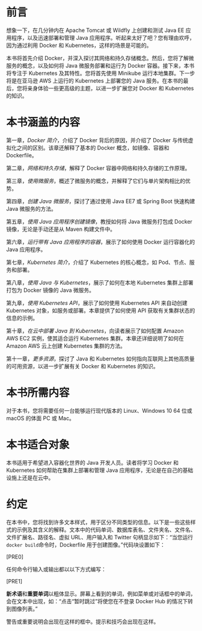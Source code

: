 # 前言

想象一下，在几分钟内在 Apache Tomcat 或 Wildfly 上创建和测试 Java EE 应用程序，以及迅速部署和管理 Java 应用程序。听起来太好了吧？您有理由欢呼，因为通过利用 Docker 和 Kubernetes，这样的场景是可能的。

本书将首先介绍 Docker，并深入探讨其网络和持久存储概念。然后，您将了解微服务的概念，以及如何将 Java 微服务部署和运行为 Docker 容器。接下来，本书将专注于 Kubernetes 及其特性。您将首先使用 Minikube 运行本地集群。下一步将是在亚马逊 AWS 上运行的 Kubernetes 上部署您的 Java 服务。在本书的最后，您将亲身体验一些更高级的主题，以进一步扩展您对 Docker 和 Kubernetes 的知识。

# 本书涵盖的内容

第一章，*Docker 简介*，介绍了 Docker 背后的原因，并介绍了 Docker 与传统虚拟化之间的区别。该章还解释了基本的 Docker 概念，如镜像、容器和 Dockerfile。

第二章，*网络和持久存储*，解释了 Docker 容器中网络和持久存储的工作原理。

第三章，*使用微服务*，概述了微服务的概念，并解释了它们与单片架构相比的优势。

第四章，*创建 Java 微服务*，探讨了通过使用 Java EE7 或 Spring Boot 快速构建 Java 微服务的方法。

第五章，*使用 Java 应用程序创建镜像*，教授如何将 Java 微服务打包成 Docker 镜像，无论是手动还是从 Maven 构建文件中。

第六章，*运行带有 Java 应用程序的容器*，展示了如何使用 Docker 运行容器化的 Java 应用程序。

第七章，*Kubernetes 简介*，介绍了 Kubernetes 的核心概念，如 Pod、节点、服务和部署。

第八章，*使用 Java 与 Kubernetes*，展示了如何在本地 Kubernetes 集群上部署打包为 Docker 镜像的 Java 微服务。

第九章，*使用 Kubernetes API*，展示了如何使用 Kubernetes API 来自动创建 Kubernetes 对象，如服务或部署。本章提供了如何使用 API 获取有关集群状态的信息的示例。

第十章，*在云中部署 Java 到 Kubernetes*，向读者展示了如何配置 Amazon AWS EC2 实例，使其适合运行 Kubernetes 集群。本章还详细说明了如何在 Amazon AWS 云上创建 Kubernetes 集群的方法。

第十一章，*更多资源*，探讨了 Java 和 Kubernetes 如何指向互联网上其他高质量的可用资源，以进一步扩展有关 Docker 和 Kubernetes 的知识。

# 本书所需内容

对于本书，您将需要任何一台能够运行现代版本的 Linux、Windows 10 64 位或 macOS 的体面 PC 或 Mac。

# 本书适合对象

本书适用于希望进入容器化世界的 Java 开发人员。读者将学习 Docker 和 Kubernetes 如何帮助在集群上部署和管理 Java 应用程序，无论是在自己的基础设施上还是在云中。

# 约定

在本书中，您将找到许多文本样式，用于区分不同类型的信息。以下是一些这些样式的示例及其含义的解释。文本中的代码单词、数据库表名、文件夹名、文件名、文件扩展名、路径名、虚拟 URL、用户输入和 Twitter 句柄显示如下：“当您运行`docker build`命令时，Dockerfile 用于创建图像。”代码块设置如下：

[PRE0]

任何命令行输入或输出都以以下方式编写：

[PRE1]

**新术语**和**重要单词**以粗体显示。屏幕上看到的单词，例如菜单或对话框中的单词，会在文本中出现，如：“点击“暂时跳过”将使您在不登录 Docker Hub 的情况下转到图像列表。”

警告或重要说明会出现在这样的框中。提示和技巧会出现在这样。
